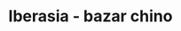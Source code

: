 ---
title: "Iberasia - bazar chino"
url: /torremolinos/iberasia-bazar-chino/
shop: tienda de variedades
---